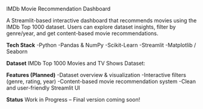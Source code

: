  IMDb Movie Recommendation Dashboard

A Streamlit-based interactive dashboard that recommends movies using the IMDb Top 1000 dataset. Users can explore dataset insights, filter by genre/year, and get content-based movie recommendations.

**Tech Stack**
-Python 
-Pandas & NumPy
-Scikit-Learn
-Streamlit
-Matplotlib / Seaborn

**Dataset**
IMDb Top 1000 Movies and TV Shows Dataset:

**Features (Planned)**
-Dataset overview & visualization
-Interactive filters (genre, rating, year)
-Content-based movie recommendation system
-Clean and user-friendly Streamlit UI

**Status**
Work in Progress – Final version coming soon!
